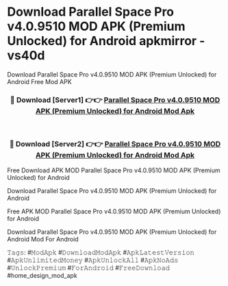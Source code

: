 # Download Parallel Space Pro v4.0.9510 MOD APK (Premium Unlocked) for Android apkmirror - vs40d
Download Parallel Space Pro v4.0.9510 MOD APK (Premium Unlocked) for Android Free Mod APK

<div align="center">
<h3>🔴 Download [Server1] 👉👉 <a href="https://apk-comot.site?title=Parallel_Space_Pro_v4.0.9510_MOD_APK_(Premium_Unlocked)_for_Android">Parallel Space Pro v4.0.9510 MOD APK (Premium Unlocked) for Android Mod Apk</a></h3><br>

<h3>🔴 Download [Server2] 👉👉 <a href="https://apk-comot.site?title=Parallel_Space_Pro_v4.0.9510_MOD_APK_(Premium_Unlocked)_for_Android">Parallel Space Pro v4.0.9510 MOD APK (Premium Unlocked) for Android Mod Apk</a></h3>
</div>


Free Download APK MOD Parallel Space Pro v4.0.9510 MOD APK (Premium Unlocked) for Android

Download Parallel Space Pro v4.0.9510 MOD APK (Premium Unlocked) for Android 

Free APK MOD Parallel Space Pro v4.0.9510 MOD APK (Premium Unlocked) for Android 

Download Parallel Space Pro v4.0.9510 MOD APK (Premium Unlocked) for Android Mod For Android

𝚃𝚊𝚐𝚜: #𝙼𝚘𝚍𝙰𝚙𝚔 #𝙳𝚘𝚠𝚗𝚕𝚘𝚊𝚍𝙼𝚘𝚍𝙰𝚙𝚔 #𝙰𝚙𝚔𝙻𝚊𝚝𝚎𝚜𝚝𝚅𝚎𝚛𝚜𝚒𝚘𝚗 #𝙰𝚙𝚔𝚄𝚗𝚕𝚒𝚖𝚒𝚝𝚎𝚍𝙼𝚘𝚗𝚎𝚢 #𝙰𝚙𝚔𝚄𝚗𝚕𝚘𝚌𝚔𝙰𝚕𝚕 #𝙰𝚙𝚔𝙽𝚘𝙰𝚍𝚜 #𝚄𝚗𝚕𝚘𝚌𝚔𝙿𝚛𝚎𝚖𝚒𝚞𝚖 #𝙵𝚘𝚛𝙰𝚗𝚍𝚛𝚘𝚒𝚍 #𝙵𝚛𝚎𝚎𝙳𝚘𝚠𝚗𝚕𝚘𝚊𝚍 #home_design_mod_apk